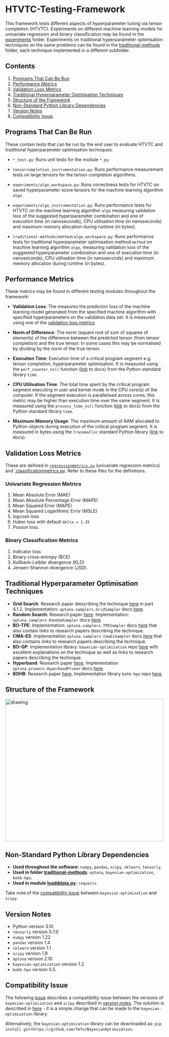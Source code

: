 # HTVTC-Testing-Framework

This framework tests different aspects of hyperparameter tuning via tensor completion (HTVTC). Experiments on different machine learning models for univariate regression and binary classification may be found in the [experiments](./experiments) folder. Experiments on traditional hyperparameter optimisation techniques on the same problems can be found in the [traditional-methods](./traditional-methods) folder, each technique implemented in a different subfolder.

## Contents

1. [Programs That Can Be Run](programs-that-can-be-run)
2. [Performance Metrics](performance-metrics)
3. [Validation Loss Metrics](validation-loss-metrics)
4. [Traditional Hyperparameter Optimisation Techniques](traditional-hyperparameter-optimisation-techniques)
5. [Structure of the Framework](structure-of-the-framework)
6. [Non-Standard Python Library Dependencies](non-standard-python-library-dependencies)
7. [Version Notes](version-notes)
8. [Compatibility Issue](compatibility-issue).

## Programs That Can Be Run

These contain tests that can be run by the end user to evaluate HTVTC and traditional hyperparameter optimisation techniques.

- `*_test.py`: Runs unit tests for the module `*.py`.

- `tensorcompletion_instrumentation.py`: Runs performance measurement tests on large tensors for the tensor completion algorithms.

- `experiments/algo_workspace.py`: Runs correctness tests for HTVTC on saved hyperparameter score tensors for the machine learning algorithm `algo`.

- `experiments/algo_instrumentation.py`: Runs performance tests for HTVTC on the machine learning algorithm `algo` measuring validation loss of the suggested hyperparameter combination and one of execution time (in nanoseconds), CPU utilisation time (in nanoseconds) and maximum memory allocation during runtime (in bytes).

- `traditional-methods/method/algo_workspace.py`: Runs performance tests for traditional hyperparameter optimisation method `method` on machine learning algorithm `algo`, measuring validation loss of the suggested hyperparameter combination and one of execution time (in nanoseconds), CPU utilisation time (in nanoseconds) and maximum memory allocation during runtime (in bytes).

## Performance Metrics

These metrics may be found in different testing modules throughout the framework:

- **Validation Loss**: The measures the prediction loss of the machine learning model generated from the specified machine algorithm with specified hyperparameters on the validation data set. It is measured using one of the [validation loss metrics](#validation-loss-metrics).

- **Norm of Difference**: The norm (square root of sum of squares of elements) of the difference between the predicted tensor (from tensor completion) and the true tensor. In some cases this may be normalised by dividing by the norm of the true tensor.

- **Execution Time**: Execution time of a critical program segment e.g. tensor completion, hyperparameter optimisation. It is measured using the `perf_counter_ns()` function ([link](https://docs.python.org/3/library/time.html#time.perf_counter_ns) to docs) from the Python standard library `time`.

- **CPU Utilisation Time**: The total time spent by the critical program segment executing in user and kernel mode in the CPU core(s) of the computer. If the segment execution is parallelised across cores, this metric may be higher than execution time over the same segment. It is measured using the `process_time_ns()` function ([link](https://docs.python.org/3/library/time.html#time.process_time_ns) to docs) from the Python standard library `time`.

- **Maximum Memory Usage**: The maximum amount of RAM allocated to Python objects during execution of the critical program segment. It is measured in bytes using the `tracemalloc` standard Python library ([link](https://docs.python.org/3/library/tracemalloc.html) to docs).

## Validation Loss Metrics

These are defined in [`regressionmetrics.py`](./regressionmetrics.py) (univariate regression metrics) and [`classificationmetrics.py](./classificationmetrics.py). Refer to these files for the definitions.

### Univariate Regression Metrics

1. Mean Absolute Error (MAE)
2. Mean Absolute Percentage Error (MAPE)
3. Mean Squared Error (MAPE)
4. Mean Squared Logarithmic Error (MSLE)
5. *logcosh* loss
6. Huber loss with default `delta = 1.35`
7. Posson loss.

### Binary Classification Metrics

1. Indicator loss
2. Binary cross-entropy (BCE)
3. Kullback-Leibler divergence (KLD)
4. Jensen-Shannon divergence (JSD).

## Traditional Hyperparameter Optimisation Techniques

- **Grid Search**: Research paper diescribing the technique [here](https://arxiv.org/pdf/2007.15745.pdf) in part 4.1.2. Implementation: `optuna.samplers.GridSampler` docs [here](https://optuna.readthedocs.io/en/stable/reference/generated/optuna.samplers.GridSampler.html).
- **Random Search**: Research paper [here](https://jmlr.org/papers/v13/bergstra12a.html). Implementation: `optuna.samplers.RandomSampler` docs [here](https://optuna.readthedocs.io/en/stable/reference/generated/optuna.samplers.RandomSampler.html).
- **BO-TPE**: Implementation: `optuna.samplers.TPESampler` docs [here](https://optuna.readthedocs.io/en/stable/reference/generated/optuna.samplers.TPESampler.html) that also contain links to research papers describing the technique.
- **CMA-ES**: Implementation `optuna.samplers.CmaEsSampler` docs [here](https://optuna.readthedocs.io/en/stable/reference/generated/optuna.samplers.CmaEsSampler.html) that also contains links to research papers describing the technique.
- **BO-GP**: Implementation library: `bayesian-optimization` repo [here](https://github.com/fmfn/BayesianOptimization) with excellent explanations on the technique as well as links to research papers describing the technique.
- **Hyperband**: Research paper [here](https://www.jmlr.org/papers/volume18/16-558/16-558.pdf). Implementation `optuna.pruners.HyperbandPruner` docs [here](https://optuna.readthedocs.io/en/stable/reference/generated/optuna.pruners.HyperbandPruner.html).
- **BOHB**: Research paper [here](https://proceedings.mlr.press/v80/falkner18a.html). Implementation library `bohb-hpo` repo [here](https://github.com/goktug97/bohb-hpo).

## Structure of the Framework

<img src="https://user-images.githubusercontent.com/56508438/175316361-56a601cc-f9be-4d72-935a-79f36b3287ca.png" alt="drawing" width="500" height="450"/>

## Non-Standard Python Library Dependencies

- **Used throughout the software:** `numpy`, `pandas`, `scipy`, `sklearn`, `tensorly`.
- **Used in folder [traditional-methods](./traditional-methods)**: `optuna`, `bayesian-optimization`, `bohb-hpo`.
- **Used in module [loadddata.py](./loaddata.py)**: `requests`.

Take note of the [compatibility issue](compatibility-issue) between `bayesian-optimization` and `scipy`.

## Version Notes
 - Python version 3.10
 - `tensorly` version 0.7.0
 - `numpy` version 1.22
 - `pandas` version 1.4
 - `sklearn` version 1.1
 - `scipy` version 1.8
 - `optuna` version 2.10
 - `bayesian-optimization` version 1.2
 - `bohb-hpo` version 0.5.

## Compatibility Issue

The following [issue](https://github.com/fmfn/BayesianOptimization/issues/300) describes a compatibility issue between the versions of `bayesian-optimization` and `scipy` described in [version notes](#version-notes). The solution is described in [here](https://github.com/fmfn/BayesianOptimization/pull/303) - it is a simple change that can be made to the `bayesian-optimization` library.

Alternatively, the `bayesian-optimization` library can be downloaded as: `pip install git+https://github.com/fmfn/BayesianOptimization`.
